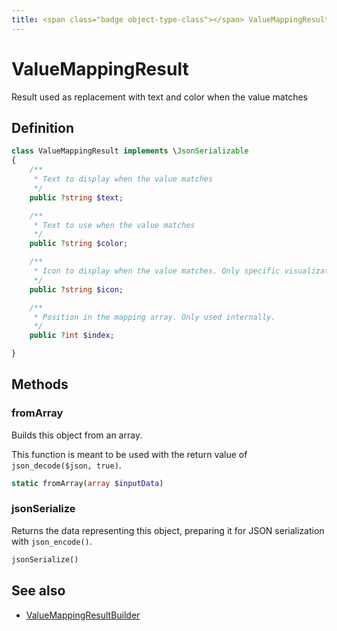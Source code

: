 ```yaml
---
title: <span class="badge object-type-class"></span> ValueMappingResult
---
```

# <span class="badge object-type-class"></span> ValueMappingResult

Result used as replacement with text and color when the value matches

## Definition

```php
class ValueMappingResult implements \JsonSerializable
{
    /**
     * Text to display when the value matches
     */
    public ?string $text;

    /**
     * Text to use when the value matches
     */
    public ?string $color;

    /**
     * Icon to display when the value matches. Only specific visualizations.
     */
    public ?string $icon;

    /**
     * Position in the mapping array. Only used internally.
     */
    public ?int $index;

}
```
## Methods

### <span class="badge object-method"></span> fromArray

Builds this object from an array.

This function is meant to be used with the return value of `json_decode($json, true)`.

```php
static fromArray(array $inputData)
```

### <span class="badge object-method"></span> jsonSerialize

Returns the data representing this object, preparing it for JSON serialization with `json_encode()`.

```php
jsonSerialize()
```

## See also

 * <span class="badge builder"></span> [ValueMappingResultBuilder](./builder-ValueMappingResultBuilder.md)

